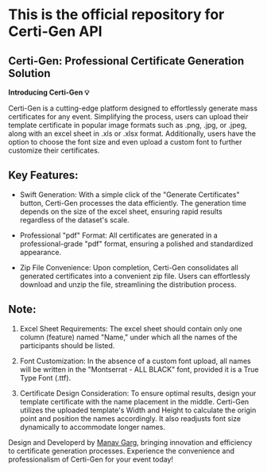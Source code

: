 # This is the official repository for Certi-Gen API

## Certi-Gen: Professional Certificate Generation Solution

**Introducing Certi-Gen 💡**

Certi-Gen is a cutting-edge platform designed to effortlessly generate mass certificates for any event. Simplifying the process, users can upload their template certificate in popular image formats such as .png, .jpg, or .jpeg, along with an excel sheet in .xls or .xlsx format. Additionally, users have the option to choose the font size and even upload a custom font to further customize their certificates.

## Key Features:

- Swift Generation: With a simple click of the "Generate Certificates" button, Certi-Gen processes the data efficiently. The generation time depends on the size of the excel sheet, ensuring rapid results regardless of the dataset's scale.

- Professional "pdf" Format: All certificates are generated in a professional-grade "pdf" format, ensuring a polished and standardized appearance.

- Zip File Convenience: Upon completion, Certi-Gen consolidates all generated certificates into a convenient zip file. Users can effortlessly download and unzip the file, streamlining the distribution process.

## Note:

1. Excel Sheet Requirements: The excel sheet should contain only one column (feature) named "Name," under which all the names of the participants should be listed.

2. Font Customization: In the absence of a custom font upload, all names will be written in the "Montserrat - ALL BLACK" font, provided it is a True Type Font (.ttf).

3. Certificate Design Consideration: To ensure optimal results, design your template certificate with the name placement in the middle. Certi-Gen utilizes the uploaded template's Width and Height to calculate the origin point and position the names accordingly. It also readjusts font size dynamically to accommodate longer names.

Design and Developerd by [Manav Garg](https://github.com/manavvgarg), bringing innovation and efficiency to certificate generation processes. Experience the convenience and professionalism of Certi-Gen for your event today!
